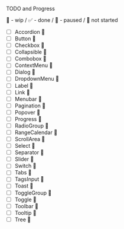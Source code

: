 TODO and Progress

🏃 - wip / ✅ - done / 🛑 - paused / 🔵 not started

- [ ] Accordion 🔵
- [ ] Button 🏃
- [ ] Checkbox 🔵
- [ ] Collapsible 🔵
- [ ] Combobox 🔵
- [ ] ContextMenu 🔵
- [ ] Dialog 🔵
- [ ] DropdownMenu 🔵
- [ ] Label 🔵
- [ ] Link 🏃
- [ ] Menubar 🔵
- [ ] Pagination 🔵
- [ ] Popover 🔵
- [ ] Progress 🔵
- [ ] RadioGroup 🔵
- [ ] RangeCalendar 🔵
- [ ] ScrollArea 🔵
- [ ] Select 🔵
- [ ] Separator 🔵
- [ ] Slider 🔵
- [ ] Switch 🔵
- [ ] Tabs 🔵
- [ ] TagsInput 🔵
- [ ] Toast 🔵
- [ ] ToggleGroup 🔵
- [ ] Toggle 🔵
- [ ] Toolbar 🔵
- [ ] Tooltip 🔵
- [ ] Tree 🔵